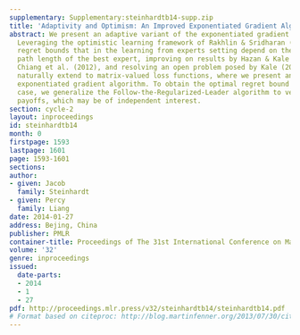 ```yaml
---
supplementary: Supplementary:steinhardtb14-supp.zip
title: 'Adaptivity and Optimism: An Improved Exponentiated Gradient Algorithm'
abstract: We present an adaptive variant of the exponentiated gradient algorithm.
  Leveraging the optimistic learning framework of Rakhlin & Sridharan (2012), we obtain
  regret bounds that in the learning from experts setting depend on the variance and
  path length of the best expert, improving on results by Hazan & Kale (2008) and
  Chiang et al. (2012), and resolving an open problem posed by Kale (2012). Our techniques
  naturally extend to matrix-valued loss functions, where we present an adaptive matrix
  exponentiated gradient algorithm. To obtain the optimal regret bound in the matrix
  case, we generalize the Follow-the-Regularized-Leader algorithm to vector-valued
  payoffs, which may be of independent interest.
section: cycle-2
layout: inproceedings
id: steinhardtb14
month: 0
firstpage: 1593
lastpage: 1601
page: 1593-1601
sections: 
author:
- given: Jacob
  family: Steinhardt
- given: Percy
  family: Liang
date: 2014-01-27
address: Bejing, China
publisher: PMLR
container-title: Proceedings of The 31st International Conference on Machine Learning
volume: '32'
genre: inproceedings
issued:
  date-parts:
  - 2014
  - 1
  - 27
pdf: http://proceedings.mlr.press/v32/steinhardtb14/steinhardtb14.pdf
# Format based on citeproc: http://blog.martinfenner.org/2013/07/30/citeproc-yaml-for-bibliographies/
---
```

